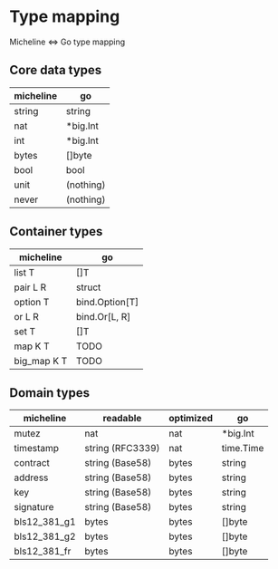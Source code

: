# Type mapping

Micheline <=> Go type mapping

## Core data types

| micheline | go        |
|-----------|-----------|
| string    | string    |
| nat       | *big.Int  |
| int       | *big.Int  |
| bytes     | []byte    |
| bool      | bool      |
| unit      | (nothing) |
| never     | (nothing) |

## Container types

| micheline   | go             |
|-------------|----------------|
| list T      | []T            |
| pair L R    | struct         |
| option T    | bind.Option[T] |
| or L R      | bind.Or[L, R]  |
| set T       | []T            |
| map K T     | TODO           |
| big_map K T | TODO           |

## Domain types

| micheline    | readable         | optimized | go        |
|--------------|------------------|-----------|-----------|
| mutez        | nat              | nat       | *big.Int  |
| timestamp    | string (RFC3339) | nat       | time.Time |
| contract     | string (Base58)  | bytes     | string    |
| address      | string (Base58)  | bytes     | string    |
| key          | string (Base58)  | bytes     | string    |
| signature    | string (Base58)  | bytes     | string    |
| bls12_381_g1 | bytes            | bytes     | []byte    |
| bls12_381_g2 | bytes            | bytes     | []byte    |
| bls12_381_fr | bytes            | bytes     | []byte    |
